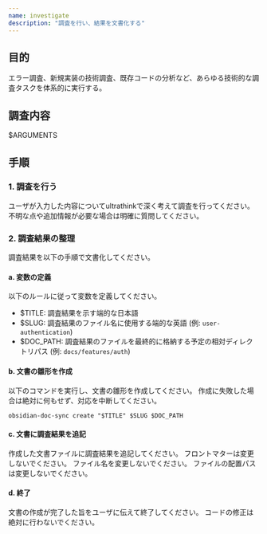 ```yaml
---
name: investigate
description: "調査を行い、結果を文書化する"
--- 
```


## 目的

エラー調査、新規実装の技術調査、既存コードの分析など、あらゆる技術的な調査タスクを体系的に実行する。

## 調査内容

 $ARGUMENTS

## 手順

### 1. 調査を行う

ユーザが入力した内容についてultrathinkで深く考えて調査を行ってください。
不明な点や追加情報が必要な場合は明確に質問してください。

### 2. 調査結果の整理

調査結果を以下の手順で文書化してください。

#### a. 変数の定義

以下のルールに従って変数を定義してください。

- $TITLE: 調査結果を示す端的な日本語
- $SLUG: 調査結果のファイル名に使用する端的な英語 (例: `user-authentication`)
- $DOC_PATH: 調査結果のファイルを最終的に格納する予定の相対ディレクトリパス (例: `docs/features/auth`)

#### b. 文書の雛形を作成

以下のコマンドを実行し、文書の雛形を作成してください。
作成に失敗した場合は絶対に何もせず、対応を中断してください。

```
obsidian-doc-sync create "$TITLE" $SLUG $DOC_PATH
```

#### c. 文書に調査結果を追記

作成した文書ファイルに調査結果を追記してください。
フロントマターは変更しないでください。
ファイル名を変更しないでください。
ファイルの配置パスは変更しないでください。

#### d. 終了

文書の作成が完了した旨をユーザに伝えて終了してください。
コードの修正は絶対に行わないでください。
